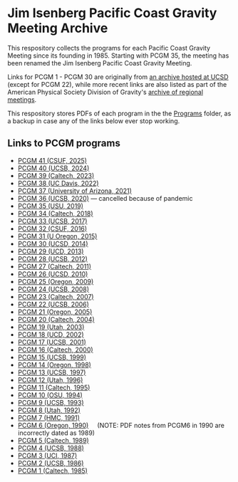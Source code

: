 # Jim Isenberg Pacific Coast Gravity Meeting Archive
This respository collects the programs for each Pacific Coast Gravity Meeting since its founding in 1985. Starting with PCGM 35, the meeting has been renamed the Jim Isenberg Pacific Coast Gravity Meeting.

Links for PCGM 1 - PCGM 30 are originally from [an archive hosted at UCSD](https://ccom.ucsd.edu/~pcgm31/archive/) (except for PCGM 22), while more recent links are also listed as part of the American Physical Society Division of Gravity's [archive of regional meetings](https://dgrav.org/regional-gravity-meetings/). 

This respository stores PDFs of each program in the the [Programs](https://github.com/geoffrey4444/PCGM/tree/main/Programs) folder, as a backup in case any of the links below ever stop working.

## Links to PCGM programs
- [PCGM 41 (CSUF, 2025)](https://physics.fullerton.edu/gwpac/_resources/pdfs/PCGM41Program.pdf)
- [PCGM 40 (UCSB, 2024)](https://web.physics.ucsb.edu/~PCGM40/images/PCGM40Schedule.pdf)
- [PCGM 39 (Caltech, 2023)](http://www.tapir.caltech.edu/~pcgm39/)
- [PCGM 38 (UC Davis, 2022)](https://qmap.ucdavis.edu/events/pcgm-2022)
- [PCGM 37 (University of Arizona, 2021)](http://u.arizona.edu/~sgralla/pcgm37/index.html)
- [PCGM 36 (UCSB, 2020)](http://web.physics.ucsb.edu/~relativity/PCGM36/) — cancelled because of pandemic
- [PCGM 35 (USU, 2019)](https://utahstatephysics.wixsite.com/35jimisenbergpcgm)
- [PCGM 34 (Caltech, 2018)](http://www.tapir.caltech.edu/~pcgm34/)
- [PCGM 33 (UCSB, 2017)](http://web.physics.ucsb.edu/~relativity/PCGM33/)
- [PCGM 32 (CSUF, 2016)](https://github.com/geoffrey4444/PCGM/blob/8d303ada5ac8a9bdc133cce66a566a9bf22dcf81/Programs/PCGM-32.pdf)
- [PCGM 31 (U Oregon, 2015)](https://ccom.ucsd.edu/~pcgm31/program-printable.html) 
- [PCGM 30 (UCSD, 2014)](https://ccom.ucsd.edu/~pcgm31/archive/PCGM-30.pdf)
- [PCGM 29 (UCD, 2013)](https://ccom.ucsd.edu/~pcgm31/archive/PCGM-29.pdf)
- [PCGM 28 (UCSB, 2012)](https://ccom.ucsd.edu/~pcgm31/archive/PCGM-28.pdf)
- [PCGM 27 (Caltech, 2011)](https://ccom.ucsd.edu/~pcgm31/archive/PCGM-27.pdf)
- [PCGM 26 (UCSD, 2010)](https://ccom.ucsd.edu/~pcgm31/archive/PCGM-26.pdf)
- [PCGM 25 (Oregon, 2009)](https://ccom.ucsd.edu/~pcgm31/archive/PCGM-25.pdf)
- [PCGM 24 (UCSB, 2008)](https://ccom.ucsd.edu/~pcgm31/archive/PCGM-24.pdf)
- [PCGM 23 (Caltech, 2007)](https://ccom.ucsd.edu/~pcgm31/archive/PCGM-23.pdf)
- [PCGM 22 (UCSB, 2006)](https://web.physics.ucsb.edu/~relativity/22nd-PCGM.html)
- [PCGM 21 (Oregon, 2005)](https://ccom.ucsd.edu/~pcgm31/archive/PCGM-21.pdf)
- [PCGM 20 (Caltech, 2004)](https://ccom.ucsd.edu/~pcgm31/archive/PCGM-20.pdf)
- [PCGM 19 (Utah, 2003)](https://ccom.ucsd.edu/~pcgm31/archive/PCGM-19.pdf)
- [PCGM 18 (UCD, 2002)](https://ccom.ucsd.edu/~pcgm31/archive/PCGM-18.pdf)
- [PCGM 17 (UCSB, 2001)](https://ccom.ucsd.edu/~pcgm31/archive/PCGM-17.pdf)
- [PCGM 16 (Caltech, 2000)](https://ccom.ucsd.edu/~pcgm31/archive/PCGM-16.pdf)
- [PCGM 15 (UCSB, 1999)](https://ccom.ucsd.edu/~pcgm31/archive/PCGM-15.pdf)
- [PCGM 14 (Oregon, 1998)](https://ccom.ucsd.edu/~pcgm31/archive/PCGM-14.pdf)
- [PCGM 13 (UCSB, 1997)](https://ccom.ucsd.edu/~pcgm31/archive/PCGM-13.pdf)
- [PCGM 12 (Utah, 1996)](https://ccom.ucsd.edu/~pcgm31/archive/PCGM-12.pdf)
- [PCGM 11 (Caltech, 1995)](https://ccom.ucsd.edu/~pcgm31/archive/PCGM-11.pdf)
- [PCGM 10 (OSU, 1994)](https://ccom.ucsd.edu/~pcgm31/archive/PCGM-10.pdf)
- [PCGM 9 (UCSB, 1993)](https://ccom.ucsd.edu/~pcgm31/archive/PCGM-09.pdf)
- [PCGM 8 (Utah, 1992)](https://ccom.ucsd.edu/~pcgm31/archive/PCGM-08.pdf)
- [PCGM 7 (HMC, 1991)](https://ccom.ucsd.edu/~pcgm31/archive/PCGM-07.pdf)
- [PCGM 6 (Oregon, 1990)](https://ccom.ucsd.edu/~pcgm31/archive/PCGM-06.pdf)     (NOTE: PDF notes from PCGM6 in 1990 are incorrectly dated as 1989)
- [PCGM 5 (Caltech, 1989)](https://ccom.ucsd.edu/~pcgm31/archive/PCGM-05.pdf)
- [PCGM 4 (UCSB, 1988)](https://ccom.ucsd.edu/~pcgm31/archive/PCGM-04.pdf)
- [PCGM 3 (UCI, 1987)](https://ccom.ucsd.edu/~pcgm31/archive/PCGM-03.pdf)
- [PCGM 2 (UCSB, 1986)](https://ccom.ucsd.edu/~pcgm31/archive/PCGM-02.pdf)
- [PCGM 1 (Caltech, 1985)](https://ccom.ucsd.edu/~pcgm31/archive/PCGM-01.pdf)
